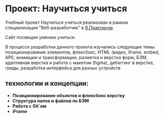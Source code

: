 # Проект: Научиться учиться

Учебный проект Научиться учиться реализован в рамках специализации "Веб-разработчик" в [Я.Практикум](https://practicum.yandex.ru/).

Сайт посвящен умению учиться.

В процессе разработки данного проекта изучались следующие темы: позиционирование элементов, флексбокс, HTML (видео, iframe, embed, API), анимации и трансформации, разметка и верстка форм, БЭМ, адаптивная верстка и работа с макетом (figma), дебаггинг в верстке, гриды, разработка интерфейса для разных устройств

## технологии и концепции:
* **Позиционирование объектов и флексбокс верстку**
* **Структура папок и файлов по БЭМ**
* **Работа с Git`ом**
* **iFrame**


